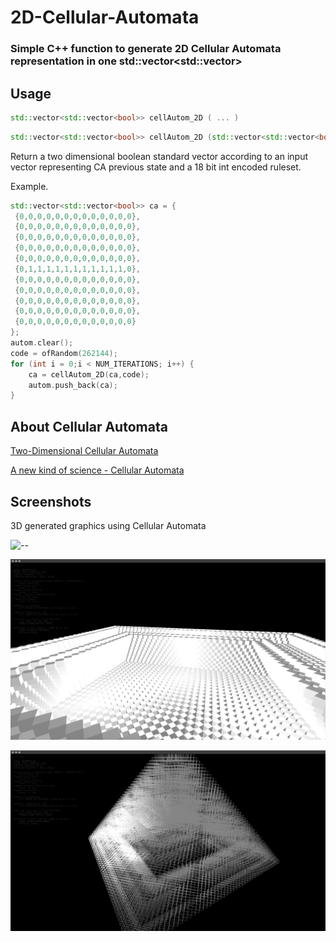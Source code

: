 # 2D-Cellular-Automata

### Simple C++ function to generate 2D Cellular Automata representation in one std::vector<std::vector<bool>>

## Usage


```source.c++
std::vector<std::vector<bool>> cellAutom_2D ( ... )
```
```source.c++
std::vector<std::vector<bool>> cellAutom_2D (std::vector<std::vector<bool>> input, int ruleset )
```
Return a two dimensional boolean standard vector according to an input vector
representing CA previous state and a 18 bit int encoded ruleset.

Example.

``` source.c++
std::vector<std::vector<bool>> ca = {
 {0,0,0,0,0,0,0,0,0,0,0,0,0},
 {0,0,0,0,0,0,0,0,0,0,0,0,0},
 {0,0,0,0,0,0,0,0,0,0,0,0,0},
 {0,0,0,0,0,0,0,0,0,0,0,0,0},
 {0,0,0,0,0,0,0,0,0,0,0,0,0},
 {0,1,1,1,1,1,1,1,1,1,1,1,0},
 {0,0,0,0,0,0,0,0,0,0,0,0,0},
 {0,0,0,0,0,0,0,0,0,0,0,0,0},
 {0,0,0,0,0,0,0,0,0,0,0,0,0},
 {0,0,0,0,0,0,0,0,0,0,0,0,0}, 
 {0,0,0,0,0,0,0,0,0,0,0,0,0}
};
autom.clear();
code = ofRandom(262144);
for (int i = 0;i < NUM_ITERATIONS; i++) {
    ca = cellAutom_2D(ca,code);
    autom.push_back(ca);
}
```

## About Cellular Automata

[Two-Dimensional Cellular Automata](https://content.wolfram.com/uploads/sites/34/2020/07/two-dimensional-cellular-automata.pdf)

[A new kind of science - Cellular Automata](https://www.wolframscience.com/nks/notes-5-2--numbers-of-possible-2d-cellular-automaton-rules)

## Screenshots

3D generated graphics using Cellular Automata

![--](https://github.com/unexCoder/2D-Cellular-Automata/blob/main/screenshot/Screen%20Shot%202020-06-25%20at%2015.21.16.png)

![--](https://github.com/unexCoder/2D-Cellular-Automata/blob/main/screenshot/Screen%20Shot%202020-06-25%20at%2015.21.38.png)

![--](https://github.com/unexCoder/2D-Cellular-Automata/blob/main/screenshot/Screen%20Shot%202020-06-25%20at%2015.23.16.png)
